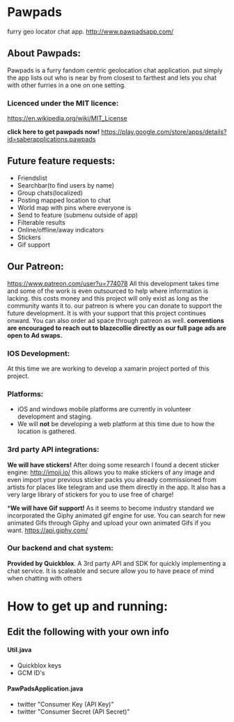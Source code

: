 # Pawpads
furry geo locator chat app.
http://www.pawpadsapp.com/


## About Pawpads:
Pawpads is a furry fandom centric geolocation chat application. put simply the app lists out who is near by from closest to farthest and lets you chat with other furries in a one on one setting.

### Licenced under the MIT licence:
https://en.wikipedia.org/wiki/MIT_License

**click here to get pawpads now!**
https://play.google.com/store/apps/details?id=saberapplications.pawpads


## Future feature requests:
* Friendslist
* Searchbar(to find users by name)
* Group chats(localized)
* Posting mapped location to chat
* World map with pins where everyone is
* Send to feature (submenu outside of app)
* Filterable results
* Online/offline/away indicators
* Stickers
* Gif support


## Our Patreon:
https://www.patreon.com/user?u=774078
All this development takes time and some of the work is even outsourced to help where information is lacking. this costs money and this project will only exist as long as the community wants it to. our patreon is where you can donate to support the future development. It is with your support that this project continues onward. You can also order ad space through patreon as well. 
**conventions are encouraged to reach out to blazecollie directly as our full page ads are open to Ad swaps.**


### IOS Development:
At this time we are working to develop a xamarin project ported of this project.

### Platforms:
* iOS and windows mobile platforms are currently in volunteer development and staging.
* We will **not** be developing a web platform at this time due to how the location is gathered.


### 3rd party API integrations:
**We will have stickers!** After doing some research I found a decent sticker engine: http://imoji.io/
this allows you to make stickers of any image and even import your previous sticker packs you already commissioned from artists for places like telegram and use them directly in the app. It also has a very large library of stickers for you to use free of charge!

***We will have Gif support!** As it seems to become industry standard we incorporated the Giphy animated gif engine for use. You can search for new animated Gifs through Giphy and upload your own animated Gifs if you want. https://api.giphy.com/


### Our backend and chat system:
**Provided by Quickblox**. A 3rd party API and SDK for quickly implementing a chat service. It is scaleable and secure allow you to have peace of mind when chatting with others



# How to get up and running:

## Edit the following with your own info
#### Util.java
* Quickblox keys
* GCM ID's

#### PawPadsApplication.java
* twitter "Consumer Key (API Key)"
* twitter "Consumer Secret (API Secret)"

